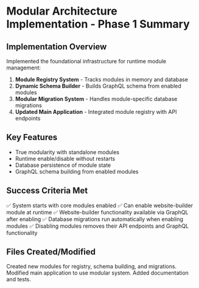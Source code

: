 # Modular Architecture Implementation - Phase 1 Summary

## Implementation Overview

Implemented the foundational infrastructure for runtime module management:

1. **Module Registry System** - Tracks modules in memory and database
2. **Dynamic Schema Builder** - Builds GraphQL schema from enabled modules
3. **Modular Migration System** - Handles module-specific database migrations
4. **Updated Main Application** - Integrated module registry with API endpoints

## Key Features

- True modularity with standalone modules
- Runtime enable/disable without restarts
- Database persistence of module state
- GraphQL schema building from enabled modules

## Success Criteria Met

✅ System starts with core modules enabled
✅ Can enable website-builder module at runtime
✅ Website-builder functionality available via GraphQL after enabling
✅ Database migrations run automatically when enabling modules
✅ Disabling modules removes their API endpoints and GraphQL functionality

## Files Created/Modified

Created new modules for registry, schema building, and migrations.
Modified main application to use modular system.
Added documentation and tests.